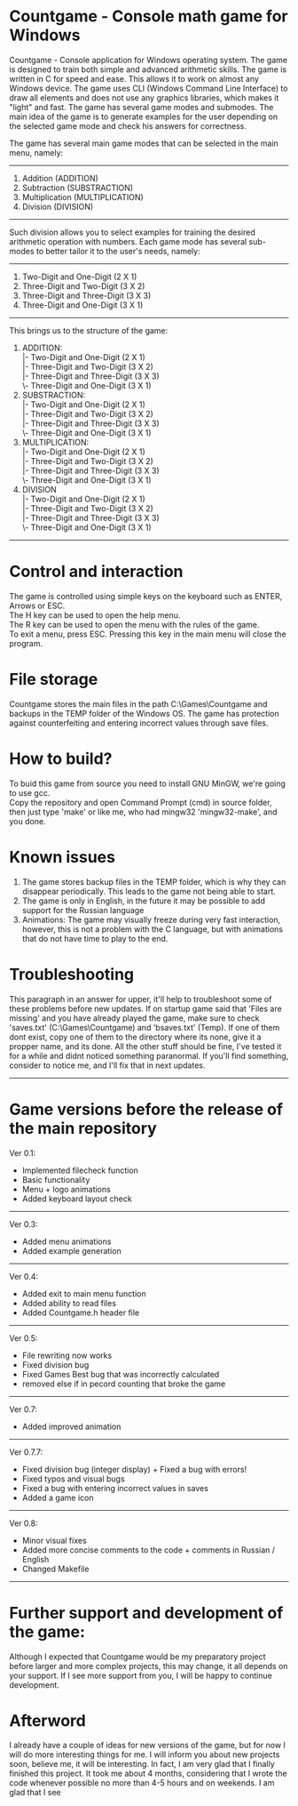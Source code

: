 # Countgame - Console math game for Windows
Countgame - Console application for Windows operating system. The game is designed to train both simple and advanced arithmetic skills.
The game is written in C for speed and ease. This allows it to work on almost any Windows device. The game uses CLI (Windows Command Line Interface) to draw all elements and does not use any graphics libraries, which makes it "light" and fast. The game has several game modes and submodes. The main idea of the game is to generate examples for the user depending on the selected game mode and check his answers for correctness.

The game has several main game modes that can be selected in the main menu, namely:
***
1. Addition (ADDITION)
2. Subtraction (SUBSTRACTION)
3. Multiplication (MULTIPLICATION)
4. Division (DIVISION)
***
Such division allows you to select examples for training the desired arithmetic operation with numbers.
Each game mode has several sub-modes to better tailor it to the user's needs, namely:
***
1. Two-Digit and One-Digit (2 X 1)
2. Three-Digit and Two-Digit (3 X 2)
3. Three-Digit and Three-Digit (3 X 3)
4. Three-Digit and One-Digit (3 X 1)
***
This brings us to the structure of the game:
1. ADDITION:     
   |- Two-Digit and One-Digit (2 X 1)     
   |- Three-Digit and Two-Digit (3 X 2)     
   |- Three-Digit and Three-Digit (3 X 3)      
   \\- Three-Digit and One-Digit (3 X 1)      
2. SUBSTRACTION:     
   |- Two-Digit and One-Digit (2 X 1)     
   |- Three-Digit and Two-Digit (3 X 2)     
   |- Three-Digit and Three-Digit (3 X 3)    
   \\- Three-Digit and One-Digit (3 X 1)     
3. MULTIPLICATION:    
   |- Two-Digit and One-Digit (2 X 1)    
   |- Three-Digit and Two-Digit (3 X 2)    
   |- Three-Digit and Three-Digit (3 X 3)    
   \\- Three-Digit and One-Digit (3 X 1)     
4. DIVISION      
   |- Two-Digit and One-Digit (2 X 1)      
   |- Three-Digit and Two-Digit (3 X 2)     
   |- Three-Digit and Three-Digit (3 X 3)     
   \\- Three-Digit and One-Digit (3 X 1)      
***
# Control and interaction     
The game is controlled using simple keys on the keyboard such as ENTER, Arrows or ESC.     
The H key can be used to open the help menu.     
The R key can be used to open the menu with the rules of the game.     
To exit a menu, press ESC. Pressing this key in the main menu will close the program.    
# File storage     
Countgame stores the main files in the path C:\\Games\Countgame and backups in the TEMP folder of the Windows OS.
The game has protection against counterfeiting and entering incorrect values through save files.    
# How to build?
To buid this game from source you need to install GNU MinGW, we're going to use gcc.    
Copy the repository and open Command Prompt (cmd) in source folder, then just type 'make' or like me, who had mingw32 'mingw32-make', and you done.

# Known issues
1. The game stores backup files in the TEMP folder, which is why they can disappear periodically. This leads to the game not being able to start.
2. The game is only in English, in the future it may be possible to add support for the Russian language
3. Animations: The game may visually freeze during very fast interaction, however, this is not a problem with the C language, but with animations that do not have time to play to the end.

# Troubleshooting
This paragraph in an answer for upper, it'll help to troubleshoot some of these problems before new updates. If on startup game said that 'Files are missing' and you have already played the game, make sure to check 'saves.txt' (C:\\Games\\Countgame) and 'bsaves.txt' (Temp). If one of them dont exist, copy one of them to the directory where its none, give it a propper name, and its done. All the other stuff should be fine, I've tested it for a while and didnt noticed something paranormal. If you'll find something, consider to notice me, and I'll fix that in next updates.

***
# Game versions before the release of the main repository
Ver 0.1:
- Implemented filecheck function
- Basic functionality <br>
- Menu + logo animations
- Added keyboard layout check
------------------
Ver 0.3:
- Added menu animations
- Added example generation
-------------------
Ver 0.4:
- Added exit to main menu function
- Added ability to read files
- Added Countgame.h header file
-------------------
Ver 0.5: <br>
- File rewriting now works <br>
- Fixed division bug <br>
- Fixed Games Best bug that was incorrectly calculated <br>
- removed else if in pecord counting that broke the game <br>
------------------
Ver 0.7:
- Added improved animation
------------------
Ver 0.7.7:
- Fixed division bug (integer display) + Fixed a bug with errors! <br>
- Fixed typos and visual bugs <br>
- Fixed a bug with entering incorrect values in saves <br>
- Added a game icon
------------------
Ver 0.8:
- Minor visual fixes <br>
- Added more concise comments to the code + comments in Russian / English <br>
- Changed Makefile <br>

***
# Further support and development of the game:
Although I expected that Countgame would be my preparatory project before larger and more complex projects, this may change, it all depends on your support. If I see more support from you, I will be happy to continue development.
# Afterword
I already have a couple of ideas for new versions of the game, but for now I will do more interesting things for me. I will inform you about new projects soon, believe me, it will be interesting. In fact, I am very glad that I finally finished this project. It took me about 4 months, considering that I wrote the code whenever possible no more than 4-5 hours and on weekends. I am glad that I see
